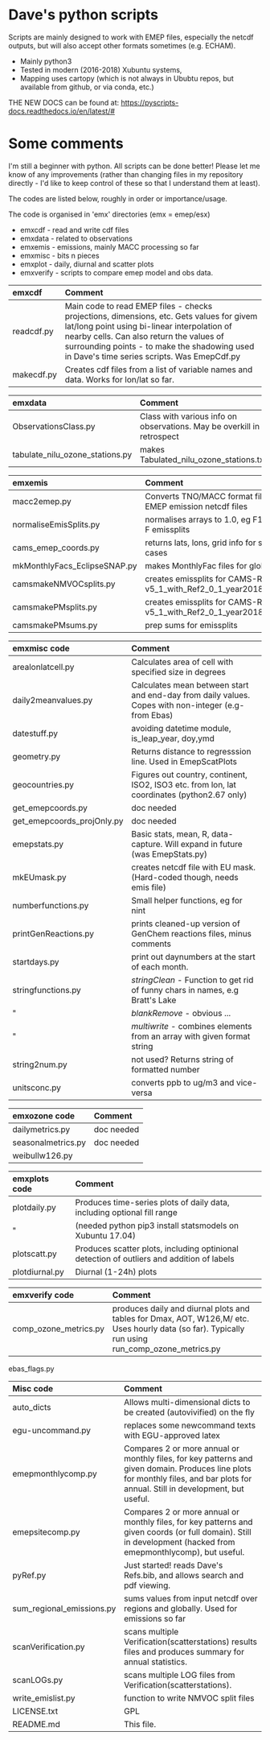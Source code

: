 # Dave's python scripts

Scripts are mainly designed to work with EMEP files, especially the netcdf outputs, but will also accept other formats sometimes (e.g. ECHAM).

* Mainly python3
* Tested in modern (2016-2018) Xubuntu systems, 
* Mapping uses cartopy (which is not always in Ububtu repos, but available from github, or via conda, etc.)

THE NEW DOCS can be found at: https://pyscripts-docs.readthedocs.io/en/latest/#

Some comments
==============

I'm still a beginner with python. All scripts can be done better! Please let me know of any improvements (rather than changing files in my repository directly - I'd like to keep control of these so that I understand them at least).

The codes are listed below, roughly in order or importance/usage.

The code is organised in 'emx' directories (emx = emep/esx)

* emxcdf    - read and write cdf files
* emxdata   - related to observations
* emxemis   - emissions, mainly MACC processing so far
* emxmisc   - bits n pieces
* emxplot   - daily, diurnal and scatter plots
* emxverify - scripts to compare emep model and obs data.


emxcdf                        | Comment
:--------------------------   |:---------------------------------------
readcdf.py |  Main code to read EMEP files - checks projections, dimensions, etc. Gets values for givem lat/long point using bi-linear interpolation of nearby cells. Can also return the values of surrounding points - to make the shadowing used in Dave's time series scripts. Was EmepCdf.py
makecdf.py | Creates cdf files from a list of variable names and data. Works for lon/lat so far.

emxdata                       | Comment
:--------------------------   |:---------------------------------------
ObservationsClass.py | Class with various info on observations. May be overkill in retrospect
tabulate_nilu_ozone_stations.py | makes Tabulated_nilu_ozone_stations.txt

emxemis                       | Comment
:--------------------------   |:---------------------------------------
macc2emep.py  |  Converts TNO/MACC format files to EMEP emission netcdf files
normaliseEmisSplits.py |  normalises arrays to 1.0, eg F1, F2 to F emissplits
cams_emep_coords.py | returns lats, lons, grid info for simple cases
mkMonthlyFacs_EclipseSNAP.py  | makes MonthlyFac files for global runs
camsmakeNMVOCsplits.py        | creates emissplits for CAMS-REG-v5_1_with_Ref2_0_1_year2018_DT_rnr
camsmakePMsplits.py           | creates emissplits for CAMS-REG-v5_1_with_Ref2_0_1_year2018_DT_rnr
camsmakePMsums.py             | prep sums for emissplits

emxmisc code                  | Comment
:--------------------------   |:---------------------------------------
arealonlatcell.py  | Calculates area of cell with specified size in degrees
daily2meanvalues.py | Calculates mean between start and end-day from daily values. Copes with non-integer (e.g- from Ebas)
datestuff.py | avoiding datetime module, is_leap_year, doy,ymd
geometry.py | Returns distance to regresssion line. Used in EmepScatPlots
geocountries.py | Figures out country, continent, ISO2, ISO3 etc. from lon, lat coordinates (python2.67 only)
get_emepcoords.py | doc needed
get_emepcoords_projOnly.py | doc needed
emepstats.py      | Basic stats, mean, R, data-capture. Will expand in future (was EmepStats.py)
mkEUmask.py       | creates netcdf file with EU mask. (Hard-coded though, needs emis file)
numberfunctions.py | Small helper functions, eg for nint
printGenReactions.py | prints cleaned-up version of GenChem reactions files, minus comments
startdays.py | print out daynumbers at the start of each month.
stringfunctions.py | *stringClean* - Function to get rid of funny chars in names, e.g Bratt's Lake
"                  | *blankRemove* - obvious ...
"                  | *multiwrite*  - combines elements from an array with given format string
string2num.py      | not used? Returns string of formatted number
unitsconc.py       | converts ppb to ug/m3 and vice-versa


emxozone code                  | Comment
:--------------------------   |:---------------------------------------
dailymetrics.py | doc needed
seasonalmetrics.py | doc needed
weibullw126.py |

emxplots code                  | Comment
:--------------------------   |:---------------------------------------
plotdaily.py | Produces time-series plots of daily data, including optional fill range
"                  | (needed python pip3 install statsmodels on Xubuntu 17.04)
plotscatt.py | Produces scatter plots, including optinional detection of outliers and addition of labels
plotdiurnal.py | Diurnal (1-24h) plots

emxverify code                  | Comment
:--------------------------   |:---------------------------------------
comp_ozone_metrics.py | produces daily and diurnal plots and tables for Dmax, AOT, W126,M/ etc. Uses hourly data (so far). Typically run using run_comp_ozone_metrics.py


ebas_flags.py

Misc code                     | Comment
:--------------------------   |:---------------------------------------
auto_dicts  | Allows multi-dimensional dicts to be created (autovivified) on the fly
egu-uncommand.py | replaces some newcommand texts with EGU-approved latex 
emepmonthlycomp.py | Compares 2 or more annual or monthly files, for key patterns and given domain. Produces line plots for monthly files, and bar plots for annual. Still in development, but useful.
emepsitecomp.py | Compares 2 or more annual or monthly files, for key patterns and given coords (or full domain). Still in development (hacked from emepmonthlycomp), but useful.
pyRef.py | Just started! reads Dave's Refs.bib, and allows search and pdf viewing.
sum_regional_emissions.py | sums values from input netcdf over regions and globally. Used for emissions so far
scanVerification.py | scans multiple Verification(scatterstations) results files and produces summary for annual statistics.
scanLOGs.py | scans multiple LOG files from  Verification(scatterstations).
write_emislist.py | function to write NMVOC split files
LICENSE.txt         |             GPL
README.md | This file.

